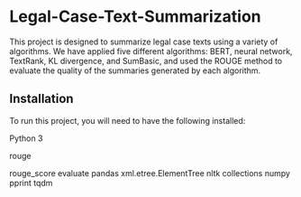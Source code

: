 # Legal-Case-Text-Summarization


This project is designed to summarize legal case texts using a variety of algorithms. We have applied five different algorithms: BERT, neural network, TextRank, KL divergence, and SumBasic, and used the ROUGE method to evaluate the quality of the summaries generated by each algorithm.

## Installation
To run this project, you will need to have the following installed:

Python 3

rouge

rouge_score
evaluate
pandas
xml.etree.ElementTree
nltk
collections
numpy
pprint
tqdm
